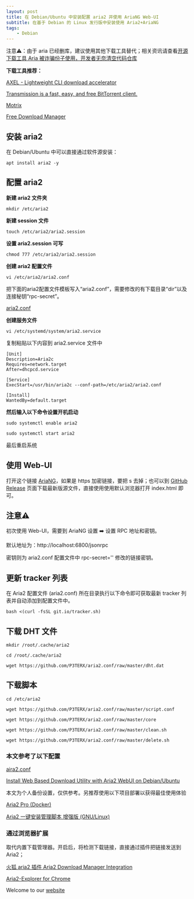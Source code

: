 ```yaml
---
layout: post
title: ﻿在 Debian/Ubuntu 中安装配置 aria2 并使用 AriaNG Web-UI
subtitle: 在基于 Debian 的 Linux 发行版中安装使用 Aria2+AriaNG
tags:
    - Debian
---
```

注意⚠️：由于 aria 已经删库，建议使用其他下载工具替代；相关资讯请查看[开源下载工具 Aria 被诈骗份子使用，开发者无奈清空代码仓库](https://www.oschina.net/news/307530)

**下载工具推荐：**

[AXEL - Lightweight CLI download accelerator](https://github.com/axel-download-accelerator/axel)

[Transmission is a fast, easy, and free BitTorrent client.](https://github.com/transmission/transmission)

[Motrix](https://github.com/agalwood/Motrix)

[Free Download Manager](https://www.freedownloadmanager.org/)

## 安装 aria2

在 Debian/Ubuntu 中可以直接通过软件源安装：
```
apt install aria2 -y
```
## 配置 aria2

**新建 aria2 文件夹**
```
mkdir /etc/aria2
```
**新建 session 文件**
```
touch /etc/aria2/aria2.session
```
**设置 aria2.session 可写**
```
chmod 777 /etc/aria2/aria2.session
```
**创建 aria2 配置文件**
```
vi /etc/aria2/aria2.conf
```   
把下面的aria2配置文件模板写入“aria2.conf”，需要修改的有下载目录“dir”以及连接秘钥“rpc-secret”。

[aria2.conf](https://github.com/huijingfei/AriaNg/releases/download/1.0/aria2.conf)

**创建服务文件**
```
vi /etc/systemd/system/aria2.service
```
复制粘贴以下内容到 aria2.service 文件中
```
[Unit]
Description=Aria2c
Requires=network.target
After=dhcpcd.service

[Service]
ExecStart=/usr/bin/aria2c --conf-path=/etc/aria2/aria2.conf

[Install]
WantedBy=default.target
```      
**然后输入以下命令设置开机启动**
```
sudo systemctl enable aria2

sudo systemctl start aria2
```
最后重启系统

## 使用 Web-UI

打开这个链接 [AriaNG](http://ariang.mayswind.net/latest/#!/downloading)，如果是 https 加密链接，要把 s 去掉；也可以到 [GitHub Release](https://github.com/mayswind/AriaNg) 页面下载最新版源文件，直接使用使用默认浏览器打开 index.html 即可。

## 注意⚠️

初次使用 Web-UI，需要到 AriaNG 设置 ➡️ 设置 RPC 地址和密钥。

默认地址为：http://localhost:6800/jsonrpc

密钥则为 aria2.conf 配置文件中 rpc-secret='' 修改的链接密钥。

## 更新 tracker 列表

在 Aria2 配置文件 (aria2.conf) 所在目录执行以下命令即可获取最新 tracker 列表并自动添加到配置文件中。
```
bash <(curl -fsSL git.io/tracker.sh)
```
## 下载 DHT 文件
```
mkdir /root/.cache/aria2

cd /root/.cache/aria2

wget https://github.com/P3TERX/aria2.conf/raw/master/dht.dat
```
## 下载脚本
```
cd /etc/aria2
      
wget https://github.com/P3TERX/aria2.conf/raw/master/script.conf

wget https://github.com/P3TERX/aria2.conf/raw/master/core

wget https://github.com/P3TERX/aria2.conf/raw/master/clean.sh

wget https://github.com/P3TERX/aria2.conf/raw/master/delete.sh
```      
### 本文参考了以下配置

[aira2.conf](https://github.com/P3TERX/aria2.conf)

[Install Web Based Download Utility with Aria2 WebUI on Debian/Ubuntu](https://i12bretro.github.io/tutorials/0254.html)

本文为个人备份设置，仅供参考。另推荐使用以下项目部署以获得最佳使用体验

[Aria2 Pro (Docker)](https://github.com/P3TERX/docker-aria2-pro)
    
[Aria2 一键安装管理脚本 增强版 (GNU/Linux)](https://github.com/P3TERX/aria2.sh)

### 通过浏览器扩展

取代内置下载管理器。开启后，将检测下载链接，直接通过插件把链接发送到 Aria2；

[火狐 aria2 插件 Aria2 Download Manager Integration](https://addons.mozilla.org/en-US/firefox/addon/aria2-integration/)

[Aria2-Explorer for Chrome](https://chromewebstore.google.com/detail/aria2-explorer/mpkodccbngfoacfalldjimigbofkhgjn?hl=en-US&utm_source=ext_sidebar)

Welcome to our [website](https://blog.tigress.cc/)
